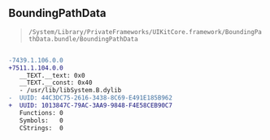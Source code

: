 ## BoundingPathData

> `/System/Library/PrivateFrameworks/UIKitCore.framework/BoundingPathData.bundle/BoundingPathData`

```diff

-7439.1.106.0.0
+7511.1.104.0.0
   __TEXT.__text: 0x0
   __TEXT.__const: 0x40
   - /usr/lib/libSystem.B.dylib
-  UUID: 44C3DC75-2616-3438-8C69-E491E185B962
+  UUID: 1013847C-79AC-3AA9-9848-F4E58CEB90C7
   Functions: 0
   Symbols:   0
   CStrings:  0

```
